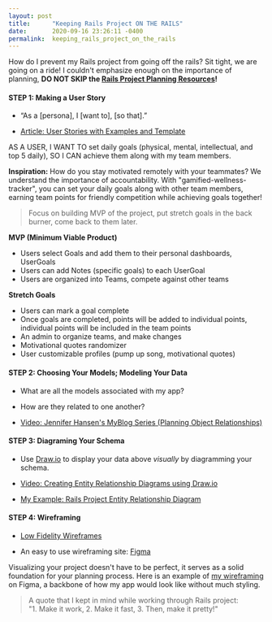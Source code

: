 ```yaml
---
layout: post
title:      "Keeping Rails Project ON THE RAILS"
date:       2020-09-16 23:26:11 -0400
permalink:  keeping_rails_project_on_the_rails
---
```


How do I prevent my Rails project from going off the rails? Sit tight, we are going on a ride! I couldn't emphasize enough on the importance of planning, **DO NOT SKIP the [Rails Project Planning Resources](https://learn.co/tracks/full-stack-web-development-v8/module-13-rails/section-12-authentication/rails-project-planning-resources)!**

#### **STEP 1: Making a User Story**
* “As a [persona], I [want to], [so that].”

* [Article: User Stories with Examples and Template](https://www.atlassian.com/agile/project-management/user-stories)

AS A USER, I WANT TO set daily goals (physical, mental, intellectual, and top 5 daily), SO I CAN achieve them along with my team members.

**Inspiration:** How do you stay motivated remotely with your teammates? We understand the importance of accountability. With "gamified-wellness-tracker", you can set your daily goals along with other team members, earning team points for friendly competition while achieving goals together!

> Focus on building MVP of the project, put stretch goals in the back burner, come back to them later.

**MVP (Minimum Viable Product)**
* Users select Goals and add them to their personal dashboards, UserGoals
* Users can add Notes (specific goals) to each UserGoal
* Users are organized into Teams, compete against other teams

**Stretch Goals**
* Users can mark a goal complete
* Once goals are completed, points will be added to individual points, individual points will be included in the team points
* An admin to organize teams, and make changes
* Motivational quotes randomizer
* User customizable profiles (pump up song, motivational quotes)<br>

#### **STEP 2: Choosing Your Models; Modeling Your Data**

* What are all the models associated with my app?

* How are they related to one another?

* [Video: Jennifer Hansen's MyBlog Series (Planning Object Relationships)](https://www.youtube.com/watch?v=825w5S69J38)

#### **STEP 3: Diagraming Your Schema**
* Use [Draw.io](hhttps://app.diagrams.net/) to display your data above *visually* by diagramming your schema.

* [Video: Creating Entity Relationship Diagrams using Draw.io](https://www.youtube.com/watch?v=lAtCySGDD48)

* [My Example: Rails Project Entity Relationship Diagram](https://viewer.diagrams.net/?highlight=0000ff&edit=_blank&layers=1&nav=1&title=Rails%20Final%20ERD#R7V1tc5s4EP41nrl%2BSId344%2Bxk7TTJnOdtDfX%2B5SRQcZMMOKEnDj3608CAQbhBGxs4ZcZTwuLEGKf1cNqpVUG%2BmSx%2BoJBNH9ALgwGmuKuBvrNQNNURdMG7Ke4b6nE0IepwMO%2BywsVgp%2F%2BfzC7k0uXvgvjUkGCUED8qCx0UBhCh5RkAGP0Wi42Q0H5qRHwoCD46YBAlP7tu2SeSm1TKeRfoe%2FNsyerCr%2ByAFlhLojnwEWvJRFckTsUEt7EHxAvQAhDQq88APwM8cC8nRPC3vR6oN3R34yV%2Fuwh5AUQRH782UELKnZiWuRuBhZ%2BwNS8VtGYV0Qfp98O9AlGiKRHi9UEBgyrDIa0TXcbruZ6wKzeBjdMlAf3ZvqMv31TJ%2Bpy%2BHUUj26vMrW9gGDJFTzQrIBWOF6ym2PyxhVv%2FbtkLR0TqqMrEPhemChBCeCM6YdeYZbALvqhmzSJXVWiVX5xCpxnD6Nl6F45KEA4LYG96R%2BaYbNS2oT%2Bqxmj4thUPhVPpkce%2Fz9pYOBXJa7%2FUtvmd55smmtPKx1%2Fyhse%2BCG8mnOjYneqFnutTe1KWlEWxREIa1u21pyBpiuKqtiKWPMcxE%2FUgN6y6ijIaY35U8AiogfhNI62eaqizGY176NfL2OInzwEgnjzozNxzWtvlIrQbQCzvRoZqkqOo2oVh5pdY0x7VG25JUrFtmq0%2Fb6iJ4drC5nTzuLNk1vlq2V3IzyYuX34Nh%2FVvCNTbd8PpjBAoRc%2FEfSBkndRilK0dNsXrdForSW2bX1n7dGvCQSLD5oxxTVWuqNJUyH7ZGdCrfSaGvsyU%2Fnr3CfwZwQcJn6lHiKjQLII6Jma37buU3A34wViWsOaiPsYXyBaQIIpfSr8qpnewL1LzeYOxmvhq%2BmZRzZf89OGXAa47%2BXlFRcuDT3gXk0LD2eoCh7OF8olgoKoNxixQwKmTDSOCcCEu7%2B6kth3SAD1BDDXFTWTAESxnxRPJXM%2FcO%2FBG1qSrKLsbDzzV9B9TL1fVpY6wve0MnbKKmd%2B5E%2FeGHaZO1g3DgWCPXGMYUzbcg9iwkvM%2FCCYpJZKm6%2FPZjPNcZJ2Y%2FQM16641tQyrW7AtXSlBK9uCeiqdg26qr43eLUaB3YDtPTViQ%2BCRzosAaGXoFwGkSHhYhT9AtiDhAsi5DMMbl9gOjBQKsoPUchqIijiFxOPOD2cIkLogIBDzvWRV5rowhzTH6MU5bM5MG8Yt5hjtTinP1YckwkKKbbUAlkdkBrCK4xJLazv94OPwc7AFbtuLbj7w1YXsP3xvR26yRgUFOi2Bk6pAFftqIjqcxYkw8i579KBTwtEtMaIlNjzkAgYAgLMEXuiN8mFIePHtCz7rDt%2B6N2nd1rScFpt7jnmQXEzj4IVq6geAyta0lnR2hHbzjsjdP2svl27mtkYDmmUOBTU7wACPcTr7jEn1gFT5snOUeoNIdoXQtwTIY6kE%2BLohAnRbgyHLELMsF5TvwtjB%2FsR8VF4NpzYHKi%2BcKImfsn%2BitOpqVOKjEDVNeGwLjIysoY66CgyYmwXGMlnHrtH9zi%2BePIDI3k3OJ7AiCZ%2B8U4pMKL1%2F6Onix%2B9ZJrqrAIjLXDqyzdPF2cD%2BsiK8scB7VlRemBE33UqoMfjAL25QyKNEsVoPaPEECxg3zmxq0FAC5R6Q4hihP9CiN0QovTAiL7rLECfCdFoDIc0QhQD9TMfx%2BTprCixOU69oUQxLnKhxG4oUdWkc%2BKuYZE%2Bc2JzPKRxohi5CMC5UWJzmPpCiYZxYcCOGNCUzYCGeTKEZ%2FTfCTREJzACcfyKcO8jhV3xXQuU%2BsJ31vDCdx3xXc0C8MPynSV6fHeyJ0saUOA2Pc3qvwNoiQ4gy5c4gokTCSD1hQ6z5IwNWaLHkZZ5zDmYHWa%2BNUoTWksJKq%2Ba4F2rprdV%2Bg%2Bzbt8BwTUXL2iXSbpuXQZSYgPQ5T1R7Eftk5DKqzHMbMXiWg%2FKE9pLeSr76kGqIs6OHF8X6j6zuUna4R771almNe9VrVvlNV8IrN0nv7KeLF9fJpHB6mYKLwx22ZvhLPZmeN8Lu%2BzNcPFQW3qodpng1ZrVAlrdIG9vBG%2BKS%2BN%2BJTsZbBiWH%2BlycNeEtmsIZkOv2NpUtzpaDj4so2s0XTK8v0R5U6v5fPcvxil%2FPbjZHOy%2BrAc3TztRPjfd%2FoY1TdE5PpKwphyc%2BhLZNC%2BJ8vtiRenrwc0TTpQ3%2B58ob4rL6BJKPKelPi1g6g0jHkfe4DEyovQF4eYJZ8qb%2FU8azL6IVUbktnsunHh8WYOq0sBNhK4HM11QDfjk7REGgO2BcFtcSTWWBktUrRzHgqF7zTbIpqe3j%2F9BjH6hBxb95CGW4toChO6fCcRw5ZPf2e30%2BB8GJqW59OxmlfUydvKWnYTZrt52JXrDzl0Qz5M417vbQcZoiR34HshcPyQj%2Fo19gnsJTHtNO61at4FkLsSJ1l9gqcF1JsGf8YP1vjVjqwTmDKViVem787sKwxIqMioV6dWKUt0IFSUWmr%2F4LkbbwP89DaOlLcdvv%2FOi9GStTnZaVJqcZbVub99Z6vOH9m3bPbfvfIfWtvZdrWh0aPNukKYjxbzfNdXtTS7bhvBDkxupPTM5Y1QxuWw5TluTs7RKRQe2OXvTjjnKKW4p7AJoz2q3FLYcG05n71nz9isdmoaNVGtf3p59GQE38%2BTt49s5x67fOWdy911th3Gf50vsrYbC1iFxGIlD4fPbP6cFTqvBRnLUDorbceyfI38WuT03Sp8vGWmbuFF2lLDDPjdq7qBI40ZxNv%2F8Nl1vgVNvuPGylc6%2BuFH6zMnohLfSGW2VRX1YShRDmQ5aRAEkZzOV3AKlvhBiHj%2B6EOCuBCh%2F4xxVkT1C7o7xcsPsMeWpiuiOh4jAs5knbgPS%2FhmPnhZ%2FqjeNJxd%2FX1m%2F%2FR8%3D)

#### **STEP 4: Wireframing**
* [Low Fidelity Wireframes](https://www.youtube.com/watch?v=rTox2mQfYFI)

* An easy to use wireframing site: [Figma](https://www.figma.com/)

Visualizing your project doesn't have to be perfect, it serves as a solid foundation for your planning process. Here is an example of [my wireframing](http://www.figma.com/file/Y8ipeGQ2tlpVH18uTiDHT2/Rails-Wireframe?node-id=77%3A432) on Figma, a backbone of how my app would look like without much styling.

> A quote that I kept in mind while working through Rails project:<br>
> "1. Make it work, 2. Make it fast, 3. Then, make it pretty!"

